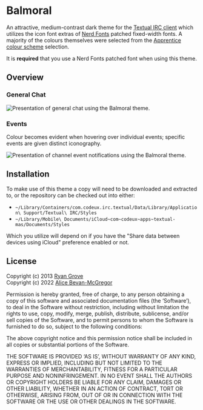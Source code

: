 # Balmoral

An attractive, medium-contrast dark theme for the [Textual IRC client](https://github.com/Textualize/textual) which utilizes the icon font extras of [Nerd Fonts](https://www.nerdfonts.com) patched fixed-width fonts. A majority of the colours themselves were selected from the [Apprentice colour scheme](https://github.com/romainl/apprentice-colorschemes#readme) selection.

It is **required** that you use a Nerd Fonts patched font when using this theme.


## Overview

### General Chat

![Presentation of general chat using the Balmoral theme.](https://ghcdn.webcore.io/textual/balmoral-basics.png)


### Events

Colour becomes evident when hovering over individual events; specific events are given distinct iconography.

![Presentation of channel event notifications using the Balmoral theme.](https://ghcdn.webcore.io/textual/balmoral-events.png)


## Installation

To make use of this theme a copy will need to be downloaded and extracted to, or the repository can be checked out into either:

* `~/Library/Containers/com.codeux.irc.textual/Data/Library/Application\ Support/Textual\ IRC/Styles`
* `~/Library/Mobile\ Documents/iCloud~com~codeux~apps~textual-mas/Documents/Styles`

Which you utilize will depend on if you have the "Share data between devices using iCloud" preference enabled or not.


## License

Copyright (c) 2013 [Ryan Grove](mailto:ryan@wonko.com)  
Copyright (c) 2022 [Alice Bevan-McGregor](mailto:alice@gothcandy.com)

Permission is hereby granted, free of charge, to any person obtaining a copy of this software and associated documentation files (the ‘Software’), to deal in the Software without restriction, including without limitation the rights to use, copy, modify, merge, publish, distribute, sublicense, and/or sell copies of the Software, and to permit persons to whom the Software is furnished to do so, subject to the following conditions:

The above copyright notice and this permission notice shall be included in all copies or substantial portions of the Software.

THE SOFTWARE IS PROVIDED ‘AS IS’, WITHOUT WARRANTY OF ANY KIND, EXPRESS OR IMPLIED, INCLUDING BUT NOT LIMITED TO THE WARRANTIES OF MERCHANTABILITY, FITNESS FOR A PARTICULAR PURPOSE AND NONINFRINGEMENT. IN NO EVENT SHALL THE AUTHORS OR COPYRIGHT HOLDERS BE LIABLE FOR ANY CLAIM, DAMAGES OR OTHER LIABILITY, WHETHER IN AN ACTION OF CONTRACT, TORT OR OTHERWISE, ARISING FROM, OUT OF OR IN CONNECTION WITH THE SOFTWARE OR THE USE OR OTHER DEALINGS IN THE SOFTWARE.


